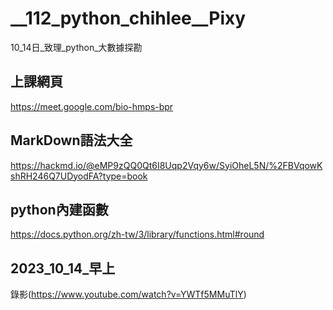 # __112_python_chihlee__Pixy
10_14日_致理_python_大數據探勘

## 上課網頁
https://meet.google.com/bio-hmps-bpr

## MarkDown語法大全
https://hackmd.io/@eMP9zQQ0Qt6I8Uqp2Vqy6w/SyiOheL5N/%2FBVqowKshRH246Q7UDyodFA?type=book

## python內建函數
https://docs.python.org/zh-tw/3/library/functions.html#round

## 2023_10_14_早上
錄影(https://www.youtube.com/watch?v=YWTf5MMuTlY)
